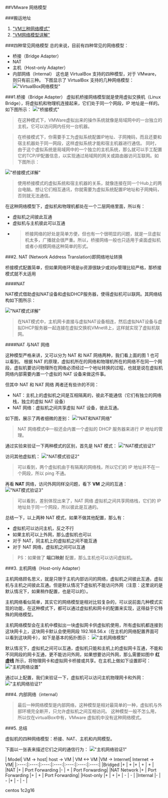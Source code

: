 <!--
 * @Description:
 * @Author: 焦国峰
 * @Github: https://github.com/clement-jiao
 * @Date: 2019-08-13 15:07:12
 * @LastEditors: clement-jiao
 * @LastEditTime: 2019-08-13 16:20:54
 -->
##VMware 网络模型

###搬运地址
  1. ["VM三种网络模式"](https://blog.csdn.net/dengjin20104042056/article/details/95023540)
  2. ["VM网络模型详解"](https://www.cnblogs.com/bakari/p/10592421.html)

###四种常见网络模型
  总的来说，目前有四种常见的网络模型：
  - 桥接（Bridge Adapter）
  - NAT
  - 主机（Host-only Adapter）
  - 内部网络（Internal）
这也是 VirtualBox 支持的四种模型，对于 VMware，则只有前三种。
下图显示了 VirtualBox 支持的几种网络模型：
!["VirtualBox网络模型"](/images/networks/VMwareNetAd/virtualBox网络模型.png)


###1.桥接（Bridge Adapter）
虚拟机桥接网络模型就是使用虚拟交换机（Linux Bridge），将虚拟机和物理机连接起来，它们处于同一个网段，IP 地址是一样的。如下图所示：
  !["桥接模式"](/images/networks/VMwareNetAd/桥接模式.png)

>在这种模式下，VMWare虚拟出来的操作系统就像是局域网中的一台独立的主机，它可以访问网内任何一台机器。

>在桥接模式下，你需要手工为虚拟系统配置IP地址、子网掩码，而且还要和宿主机器处于同一网段，这样虚拟系统才能和宿主机器进行通信。
>同时，由于这个虚拟系统是局域网中的一个独立的主机系统，那么就可以手工配置它的TCP/IP配置信息，以实现通过局域网的网关或路由器访问互联网。如下图所示：

  !["桥接模式详解"](/images/networks/VMwareNetAd/桥接模式详解.png)

>使用桥接模式的虚拟系统和宿主机器的关系，就像连接在同一个Hub上的两台电脑。想让它们相互通讯，你就需要为虚拟系统配置IP地址和子网掩码，否则就无法通信。

在这种网络模型下，虚拟机和物理机都处在一个二层网络里面，所以有：
  - 虚拟机之间彼此互通
  - 虚拟机与主机彼此可以互通
  - >桥接网络的好处是简单方便，但也有一个很明显的问题，就是一旦虚拟机太多，广播就会很严重。所以，桥接网络一般也只适用于桌面虚拟机或者小规模网络这种简单的形式。


###2. NAT (Network Address Translation)即网络地址转换

桥接模式配置简单，但如果网络环境是ip资源很缺少或对ip管理比较严格，那桥接模式就不太适用

####NAT

NAT模式借助虚拟NAT设备和虚拟DHCP服务器，使得虚拟机可以联网。其网络结构如下图所示：

  !["NAT模式详解"](/images/networks/VMwareNetAd/NAT模式详解.png)

>在NAT模式中，主机网卡直接与虚拟NAT设备相连，然后虚拟NAT设备与虚拟DHCP服务器一起连接在虚拟交换机VMnet8上，这样就实现了虚拟机联网。

####NAT 与NAT 网络

  这种模型严格来讲，又可以分为 NAT 和 NAT 网络两种，我们看上面的图 1 也可以看到。
根据 NAT 的原理，虚拟机所在的网络和物理机所在的网络不在同一个网段，虚拟机要访问物理所在网络必须经过一个地址转换的过程，也就是说在虚拟机网络内部需要内置一个虚拟的 NAT 设备来做这件事。

但其中 NAT 和 NAT 网络 两者还有些许的不同：
  - NAT：主机上的虚拟机之间是互相隔离的，彼此不能通信（它们有独立的网络栈，独立的虚拟 NAT 设备）
  - NAT 网络：虚拟机之间共享虚拟 NAT 设备，彼此互通。

如下图，展示了两者细微的差别：
  !["NAT和NAT网络"](/images/networks/VMwareNetAd/NAT和NAT网络.png)
  > NAT 网络模式中一般还会内置一个虚拟的 DHCP 服务器来进行 IP 地址的管理。

通过实验来验证一下两种模式的区别，首先是 NAT 模式：
  !["NAT模式验证1"](/images/networks/VMwareNetAd/NAT模式验证1.png)

访问其他虚拟机：
  !["NAT模式验证2"](/images/networks/VMwareNetAd/NAT模式验证2.png)
>可以看到，两个虚拟机由于有隔离的网络栈，所以它们的 IP 地址并不在一个网段，所以 ping 不通。

再看 **NAT** 网络，访问外网同样没问题，看下 **VM** 之间的互通：
  !["NAT模式验证3"](/images/networks/VMwareNetAd/NAT模式验证3.png)
>可以看到，差别体现出来了，NAT 网络 虚拟机之间共享网络栈，它们的 IP 地址处于同一个网段，所以彼此是互通的。

总结一下，以上两种 NAT 模式，如果不做其他配置，那么有：
  - 虚拟机可以访问主机，反之不行
  - 如果主机可以上外网，那么虚拟机也可以
  - 对于 NAT，同主机上的虚拟机之间不能互通
  - 对于 NAT 网络，虚拟机之间可以互通

>PS：如果做了 **端口映射** 配置，那么主机也可以访问虚拟机。

###3. 主机网络（Host-only Adapter）

主机网络顾名思义，就是只限于主机内部访问的网络，虚拟机之间彼此互通，虚拟机与主机之间彼此互通。但是默认情况下虚拟机不能访问外网（注意：这里说的是默认情况下，如果稍作配置，也是可以的）。

主机网络看似简单，其实它的网络模型是相对比较复杂的，可以说前面几种模式实现的功能，在这种模式下，都可以通过虚拟机和网卡的配置来实现，这得益于它特殊的网络模型。

主机网络模型会在主机中模拟出一块虚拟网卡供虚拟机使用，所有虚拟机都连接到这块网卡上，这块网卡默认会使用网段 192.168.56.x（在主机的网络配置界面可以看到这块网卡），如下是基本的拓扑图示：
  !["主机网络模型"](/images/networks/VMwareNetAd/主机网络模型.png)

默认情况下，虚拟机之间可以互通，虚拟机只能和主机上的虚拟网卡互通，不能和不同网段的网卡互通，更不能访问外网，如果想要访问外网，那么需要如图中 **红虚线** 所示，将物理网卡和虚拟网卡桥接或共享。在主机上做如下设置即可：
  !["主机网络设置"](/images/networks/VMwareNetAd/主机网络设置.png)

通过以上配置，我们来验证一下，虚拟机可以访问主机物理网卡和外网：
  !["主机网络验证1"](/images/networks/VMwareNetAd/主机网络验证1.png)

###4. 内部网络（internal）

>最后一种网络模型是内部网络，这种模型是相对最简单的一种，虚拟机与外部环境完全断开，只允许虚拟机之间互相访问。
>这种模型一般不怎么用，所以仅在virtualBox中有，VMware 虚拟机中没有这种网络模式。

###5. 总结

虚拟机的四种网络模型：桥接、NAT、主机和内网模型。

下面以一张表来描述它们之间的通信行为：
  !["主机网络验证1"](/images/networks/VMwareNetAd/主机网络验证1.png)

| Model| VM -> host| host -> VM | VM <-> VM |VM -> Internet| Internet -> VM|
|:----:|:----:|:----:|:----:|:----:|:----:|:----:|
|Bridged	    |+	 | +	              |+	 | +	  |  +  |
|NAT	        |+	 | Port Forwarding	|-	 | +	  |  Port Forwarding|
|NAT Network	|+	 | Port Forwarding	|+	 | +	  |  Port Forwarding|
|Host-only	  |+	 | +                |+	 | -    |  -  |
|Internal	    |-	 | -                |+	 | -    |  -  |



centos 1c2g16
